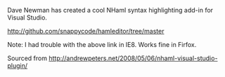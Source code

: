 Dave Newman has created a cool NHaml syntax highlighting add-in for Visual Studio.

http://github.com/snappycode/hamleditor/tree/master

Note: I had trouble with the above link in IE8. Works fine in Firfox.

Sourced from http://andrewpeters.net/2008/05/06/nhaml-visual-studio-plugin/